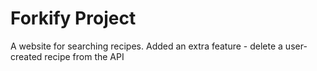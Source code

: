 # Forkify Project

A website for searching recipes.
Added an extra feature - delete a user-created recipe from the API
